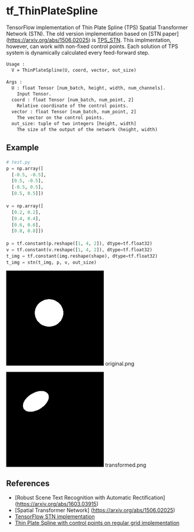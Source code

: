 # tf_ThinPlateSpline
TensorFlow implementation of Thin Plate Spline (TPS) Spatial Transformer Network (STN). The old version implementation based on [STN paper] (https://arxiv.org/abs/1506.02025) is [TPS_STN](https://github.com/iwyoo/TPS_STN-tensorflow). This implmentation, however, can work with non-fixed control points. Each solution of TPS system is dynamically calculated every feed-forward step.

```
Usage :
  V = ThinPlateSpline(U, coord, vector, out_size)

Args :
  U : float Tensor [num_batch, height, width, num_channels].
    Input Tensor.
  coord : float Tensor [num_batch, num_point, 2]
    Relative coordinate of the control points.
  vector : float Tensor [num_batch, num_point, 2]
    The vector on the control points.
  out_size: tuple of two integers [height, width]
    The size of the output of the network (height, width)
```

## Example
```python
# test.py
p = np.array([
  [-0.5, -0.5],
  [0.5, -0.5],
  [-0.5, 0.5],
  [0.5, 0.5]])

v = np.array([
  [0.2, 0.2],
  [0.4, 0.4],
  [0.6, 0.6],
  [0.8, 0.8]])

p = tf.constant(p.reshape([1, 4, 2]), dtype=tf.float32)
v = tf.constant(v.reshape([1, 4, 2]), dtype=tf.float32)
t_img = tf.constant(img.reshape(shape), dtype=tf.float32)
t_img = stn(t_img, p, v, out_size)
```
![alt tag](original.png) original.png

![alt tag](transformed.png) transformed.png

## References
- [Robust Scene Text Recognition with Automatic Rectification] (https://arxiv.org/abs/1603.03915)
- [Spatial Transformer Network] (https://arxiv.org/abs/1506.02025)
- [TensorFlow STN implementation](https://github.com/daviddao/spatial-transformer-tensorflow/blob/master/spatial_transformer.py)
- [Thin Plate Spline with control points on regular grid implementation](https://github.com/iwyoo/TPS_STN-tensorflow)
